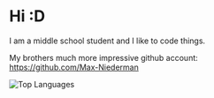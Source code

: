 # Hi :D

I am a middle school student and I like to code things.

My brothers much more impressive github account: https://github.com/Max-Niederman

![Top Languages](https://github-readme-stats.vercel.app/api/top-langs/?username=gavin-niederman&layout=compact&title_color=00b9b9&text_color=00b9b9&icon_color=8FBCBB&bg_color=0d1117&border_color=0d1117)
